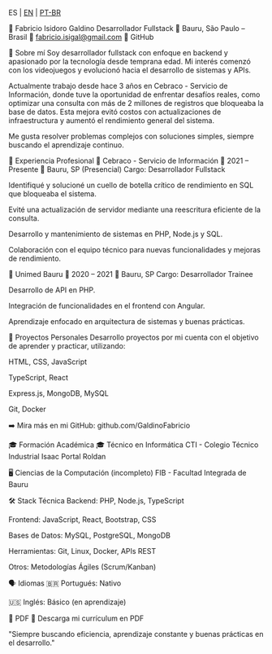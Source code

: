 ES | [EN](README_EN.md) | [PT-BR](README.md)

💼 Fabricio Isidoro Galdino
Desarrollador Fullstack
📍 Bauru, São Paulo – Brasil
📧 fabricio.isigal@gmail.com
🔗 GitHub

🧠 Sobre mí
Soy desarrollador fullstack con enfoque en backend y apasionado por la tecnología desde temprana edad. Mi interés comenzó con los videojuegos y evolucionó hacia el desarrollo de sistemas y APIs.

Actualmente trabajo desde hace 3 años en Cebraco - Servicio de Información, donde tuve la oportunidad de enfrentar desafíos reales, como optimizar una consulta con más de 2 millones de registros que bloqueaba la base de datos. Esta mejora evitó costos con actualizaciones de infraestructura y aumentó el rendimiento general del sistema.

Me gusta resolver problemas complejos con soluciones simples, siempre buscando el aprendizaje continuo.

💼 Experiencia Profesional
🏢 Cebraco - Servicio de Información
📅 2021 – Presente
📍 Bauru, SP (Presencial)
Cargo: Desarrollador Fullstack

Identifiqué y solucioné un cuello de botella crítico de rendimiento en SQL que bloqueaba el sistema.

Evité una actualización de servidor mediante una reescritura eficiente de la consulta.

Desarrollo y mantenimiento de sistemas en PHP, Node.js y SQL.

Colaboración con el equipo técnico para nuevas funcionalidades y mejoras de rendimiento.

🏥 Unimed Bauru
📅 2020 – 2021
📍 Bauru, SP
Cargo: Desarrollador Trainee

Desarrollo de API en PHP.

Integración de funcionalidades en el frontend con Angular.

Aprendizaje enfocado en arquitectura de sistemas y buenas prácticas.

📂 Proyectos Personales
Desarrollo proyectos por mi cuenta con el objetivo de aprender y practicar, utilizando:

HTML, CSS, JavaScript

TypeScript, React

Express.js, MongoDB, MySQL

Git, Docker

➡️ Mira más en mi GitHub: github.com/GaldinoFabricio

🎓 Formación Académica
🎓 Técnico en Informática
CTI - Colegio Técnico Industrial Isaac Portal Roldan

🖥️ Ciencias de la Computación (incompleto)
FIB - Facultad Integrada de Bauru

🛠️ Stack Técnica
Backend: PHP, Node.js, TypeScript

Frontend: JavaScript, React, Bootstrap, CSS

Bases de Datos: MySQL, PostgreSQL, MongoDB

Herramientas: Git, Linux, Docker, APIs REST

Otros: Metodologías Ágiles (Scrum/Kanban)

🗣️ Idiomas
🇧🇷 Portugués: Nativo

🇺🇸 Inglés: Básico (en aprendizaje)

📄 PDF
📎 Descarga mi currículum en PDF

"Siempre buscando eficiencia, aprendizaje constante y buenas prácticas en el desarrollo."